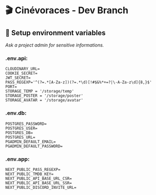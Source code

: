 # :clapper: Cinévoraces - Dev Branch

## :key: Setup environment variables

_Ask a project admin for sensitive informations._

### .env.api:

```
CLOUDINARY_URL=
COOKIE_SECRET=
JWT_SECRET=
PASS_REGEXP='^(?=.*[A-Za-z])(?=.*\d)[!#$&%*+=?|\-A-Za-z\d]{8,}$'
PORT=
STORAGE_TEMP = '/storage/temp'
STORAGE_POSTER = '/storage/poster'
STORAGE_AVATAR = '/storage/avatar'
```
### .env.db:

```
POSTGRES_PASSWORD=
POSTGRES_USER=
POSTGRES_DB=
POSTGRES_URL=
PGADMIN_DEFAULT_EMAIL=
PGADMIN_DEFAULT_PASSWORD=
```

### .env.app:
```
NEXT_PUBLIC_PASS_REGEXP=
NEXT_PUBLIC_TMDB_KEY=
NEXT_PUBLIC_API_BASE_URL_CSR=
NEXT_PUBLIC_API_BASE_URL_SSR=
NEXT_PUBLIC_DISCORD_INVITE_URL=
```
